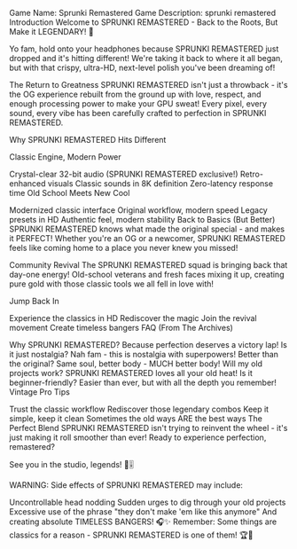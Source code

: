 
Game Name: Sprunki Remastered
Game Description: sprunki remastered Introduction
Welcome to SPRUNKI REMASTERED - Back to the Roots, But Make it LEGENDARY! 🌟

Yo fam, hold onto your headphones because SPRUNKI REMASTERED just dropped and it's hitting different! We're taking it back to where it all began, but with that crispy, ultra-HD, next-level polish you've been dreaming of!

The Return to Greatness SPRUNKI REMASTERED isn't just a throwback - it's the OG experience rebuilt from the ground up with love, respect, and enough processing power to make your GPU sweat! Every pixel, every sound, every vibe has been carefully crafted to perfection in SPRUNKI REMASTERED.

Why SPRUNKI REMASTERED Hits Different

Classic Engine, Modern Power

Crystal-clear 32-bit audio (SPRUNKI REMASTERED exclusive!)
Retro-enhanced visuals
Classic sounds in 8K definition
Zero-latency response time
Old School Meets New Cool

Modernized classic interface
Original workflow, modern speed
Legacy presets in HD
Authentic feel, modern stability
Back to Basics (But Better) SPRUNKI REMASTERED knows what made the original special - and makes it PERFECT! Whether you're an OG or a newcomer, SPRUNKI REMASTERED feels like coming home to a place you never knew you missed!

Community Revival The SPRUNKI REMASTERED squad is bringing back that day-one energy! Old-school veterans and fresh faces mixing it up, creating pure gold with those classic tools we all fell in love with!

Jump Back In

Experience the classics in HD
Rediscover the magic
Join the revival movement
Create timeless bangers
FAQ (From The Archives)

Why SPRUNKI REMASTERED? Because perfection deserves a victory lap!
Is it just nostalgia? Nah fam - this is nostalgia with superpowers!
Better than the original? Same soul, better body - MUCH better body!
Will my old projects work? SPRUNKI REMASTERED loves all your old heat!
Is it beginner-friendly? Easier than ever, but with all the depth you remember!
Vintage Pro Tips

Trust the classic workflow
Rediscover those legendary combos
Keep it simple, keep it clean
Sometimes the old ways ARE the best ways
The Perfect Blend SPRUNKI REMASTERED isn't trying to reinvent the wheel - it's just making it roll smoother than ever! Ready to experience perfection, remastered?

See you in the studio, legends! 🎵🎚️

WARNING: Side effects of SPRUNKI REMASTERED may include:

Uncontrollable head nodding
Sudden urges to dig through your old projects
Excessive use of the phrase "they don't make 'em like this anymore"
And creating absolute TIMELESS BANGERS! 🎧✨
Remember: Some things are classics for a reason - SPRUNKI REMASTERED is one of them! 🏆🌟
